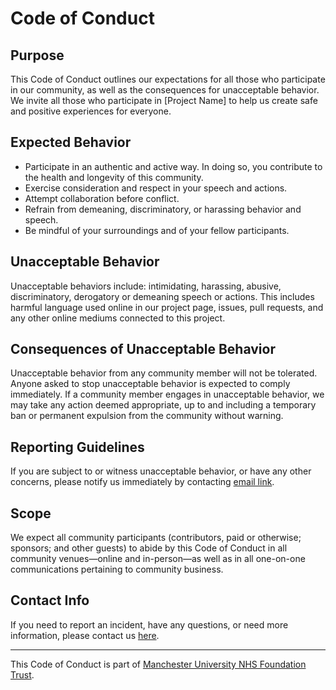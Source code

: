 # Code of Conduct

## Purpose

This Code of Conduct outlines our expectations for all those who participate in our community, as well as the consequences for unacceptable behavior. We invite all those who participate in [Project Name] to help us create safe and positive experiences for everyone.

## Expected Behavior

- Participate in an authentic and active way. In doing so, you contribute to the health and longevity of this community.
- Exercise consideration and respect in your speech and actions.
- Attempt collaboration before conflict.
- Refrain from demeaning, discriminatory, or harassing behavior and speech.
- Be mindful of your surroundings and of your fellow participants.

## Unacceptable Behavior

Unacceptable behaviors include: intimidating, harassing, abusive, discriminatory, derogatory or demeaning speech or actions. This includes harmful language used online in our project page, issues, pull requests, and any other online mediums connected to this project.

## Consequences of Unacceptable Behavior

Unacceptable behavior from any community member will not be tolerated. Anyone asked to stop unacceptable behavior is expected to comply immediately. If a community member engages in unacceptable behavior, we may take any action deemed appropriate, up to and including a temporary ban or permanent expulsion from the community without warning.

## Reporting Guidelines

If you are subject to or witness unacceptable behavior, or have any other concerns, please notify us immediately by contacting [email link](https://mcrplasticsurgeryandburns.co.uk/contact-us/).

## Scope

We expect all community participants (contributors, paid or otherwise; sponsors; and other guests) to abide by this Code of Conduct in all community venues—online and in-person—as well as in all one-on-one communications pertaining to community business.

## Contact Info

If you need to report an incident, have any questions, or need more information, please contact us [here](https://mcrplasticsurgeryandburns.co.uk/contact-us/).

---

This Code of Conduct is part of [Manchester University NHS Foundation Trust](http://www.mft.nhs.uk/).
